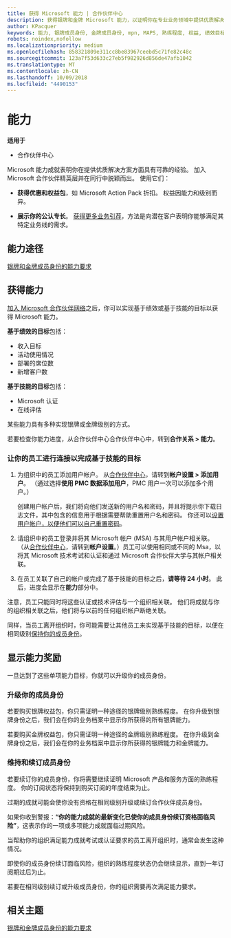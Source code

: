 ```yaml
---
title: 获得 Microsoft 能力 | 合作伙伴中心
description: 获得银牌和金牌 Microsoft 能力，以证明你在专业业务领域中提供优质解决方案方面拥有公认的专长
author: KPacquer
keywords: 能力, 银牌成员身份, 金牌成员身份, mpn, MAPS, 熟练程度, 权益, 绩效目标, 技能目标
robots: noindex,nofollow
ms.localizationpriority: medium
ms.openlocfilehash: 858321809e311cc8be83967ceebd5c71fe82c48c
ms.sourcegitcommit: 123a7f53d633c27eb5f982926d856de47afb1042
ms.translationtype: MT
ms.contentlocale: zh-CN
ms.lasthandoff: 10/09/2018
ms.locfileid: "4490153"
---
```

<!--
•   FWLink https://go.microsoft.com/fwlink/?linkid=851080 : top of page
•   FWLink https://go.microsoft.com/fwlink/?linkid=851281: top of page (duplicate)
•   FWLink https://go.microsoft.com/fwlink/?linkid=851079: Competencies (#attainment_paths)
•   FWLink https://go.microsoft.com/fwlink/?linkid=851081: Maintain and renew membership (#maintain_membership)
•   FWLink https://go.microsoft.com/fwlink/?linkid=851082: Get your employees connected to complete skill-based goals (#associating_achievements)
•   FWLink https://go.microsoft.com/fwlink/?linkid=851083 : Achievement overrides (#achievement_override)
•   FWLink: https://go.microsoft.com/fwlink/?linkid=851236: UI link, goes to the place where you import new users. Temporarily points to the Partner Center homepage.
•   FWLink: https://go.microsoft.com/fwlink/?linkid=851607 :Will go to the docs page for Silver/Gold competency achievements. Currently goes to https://partnercenter.microsoft.com/partner/cloud-solution-provider 

 -->

# <a name="competencies"></a>能力

**适用于**
-  合作伙伴中心

Microsoft 能力成就表明你在提供优质解决方案方面具有可靠的经验。 加入 Microsoft 合作伙伴精英层并在同行中脱颖而出。 使用它们： 

*  **获得优惠和权益包**，如 Microsoft Action Pack 折扣。 权益因能力和级别而异。 

*  **展示你的公认专长**。 [获得更多业务引荐](referrals.md)，方法是向潜在客户表明你能够满足其特定业务线的需求。

## <a href="" id="attainment_paths"></a>能力途径

[银牌和金牌成员身份的能力要求](learn-about-competencies.md)

## <a name="earn-competencies"></a>获得能力

[加入 Microsoft 合作伙伴网络](mpn-overview.md)之后，你可以实现基于绩效或基于技能的目标以获得 Microsoft 能力。 

**基于绩效的目标**包括： 
* 收入目标
* 活动使用情况
* 部署的席位数
* 新增客户数

**基于技能的目标**包括： 
* Microsoft 认证
* 在线评估 

某些能力具有多种实现银牌或金牌级别的方式。

若要检查你能力进度，从合作伙伴中心合作伙伴中心中，转到**合作关系 > 能力**。 

### <a href="" id="associating_achievements"></a>让你的员工进行连接以完成基于技能的目标

1.  为组织中的员工添加用户帐户。 从[合作伙伴中心](http://partnercenter.microsoft.com)，请转到**帐户设置 > 添加用户**。 （通过选择**使用 PMC 数据添加用户**，PMC 用户一次可以添加多个用户。）

    创建用户帐户后，我们将向他们发送新的用户名和密码，并且将提示你下载日志文件，其中包含的信息用于根据需要帮助重置用户名和密码。 你还可以[设置用户帐户，以便他们可以自己重置密码](https://docs.microsoft.com/en-us/azure/active-directory/active-directory-passwords-getting-started)。

2. 请组织中的员工登录并将其 Microsoft 帐户 (MSA) 与其用户帐户相关联。 （从[合作伙伴中心](http://partnercenter.microsoft.com)，请转到**帐户设置**。）员工可以使用相同或不同的 Msa，以将其 Microsoft 技术考试和认证和通过 Microsoft 合作伙伴大学与其帐户相关联。

3.  在员工关联了自己的帐户或完成了基于技能的目标之后，**请等待 24 小时**。 此后，进度会显示在**能力**部分中。

注意，员工只能同时将这些认证或技术评估与一个组织相关联。 他们将成就与你的组织相关联之后，他们将与以前的任何组织帐户断绝关联。

同样，当员工离开组织时，你可能需要让其他员工来实现基于技能的目标，以便在相同级别[保持你的成员身份](#maintaining_membership)。

## <a name="display-your-competency-awards"></a>显示能力奖励

一旦达到了这些单项能力目标，你就可以升级你的成员身份。

### <a name="upgrade-your-membership"></a>升级你的成员身份

若要购买银牌权益包，你只需证明一种途径的银牌级别熟练程度。 在你升级到银牌身份之后，我们会在你的业务档案中显示你所获得的所有银牌能力。 

若要购买金牌权益包，你只需证明一种途径的金牌级别熟练程度。 在你升级到金牌身份之后，我们会在你的业务档案中显示你所获得的银牌能力和金牌能力。 

### <a href="" id="maintain_membership"></a>维持和续订成员身份

若要续订你的成员身份，你将需要继续证明 Microsoft 产品和服务方面的熟练程度。 你的订阅状态将保持到购买订阅的年度结束为止。

过期的成就可能会使你没有资格在相同级别升级或续订合作伙伴成员身份。 

如果你收到警报：**“你的能力成就的最新变化已使你的成员身份续订资格面临风险”**，这表示你的一项或多项能力成就面临过期风险。 

当帮助你的组织满足能力成就考试或认证要求的员工离开组织时，通常会发生这种情况。 

即使你的成员身份续订面临风险，组织的熟练程度状态仍会继续显示，直到一年订阅期过后为止。

若要在相同级别续订或升级成员身份，你的组织需要再次满足能力要求。

## <a name="related-topics"></a>相关主题

[银牌和金牌成员身份的能力要求](learn-about-competencies.md)